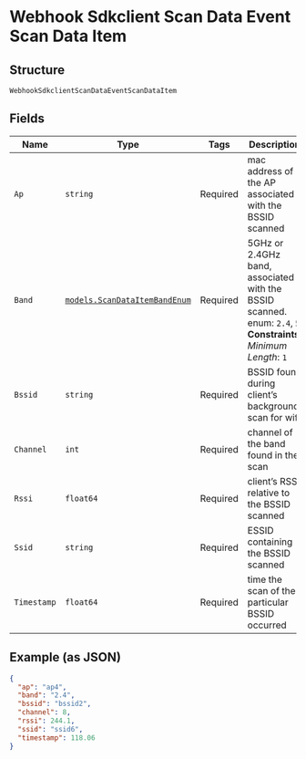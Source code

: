 
# Webhook Sdkclient Scan Data Event Scan Data Item

## Structure

`WebhookSdkclientScanDataEventScanDataItem`

## Fields

| Name | Type | Tags | Description |
|  --- | --- | --- | --- |
| `Ap` | `string` | Required | mac address of the AP associated with the BSSID scanned |
| `Band` | [`models.ScanDataItemBandEnum`](../../doc/models/scan-data-item-band-enum.md) | Required | 5GHz or 2.4GHz band, associated with the BSSID scanned. enum: `2.4`, `5`<br>**Constraints**: *Minimum Length*: `1` |
| `Bssid` | `string` | Required | BSSID found during client’s background scan for wifi |
| `Channel` | `int` | Required | channel of the band found in the scan |
| `Rssi` | `float64` | Required | client’s RSSI relative to the BSSID scanned |
| `Ssid` | `string` | Required | ESSID containing the BSSID scanned |
| `Timestamp` | `float64` | Required | time the scan of the particular BSSID occurred |

## Example (as JSON)

```json
{
  "ap": "ap4",
  "band": "2.4",
  "bssid": "bssid2",
  "channel": 8,
  "rssi": 244.1,
  "ssid": "ssid6",
  "timestamp": 118.06
}
```

